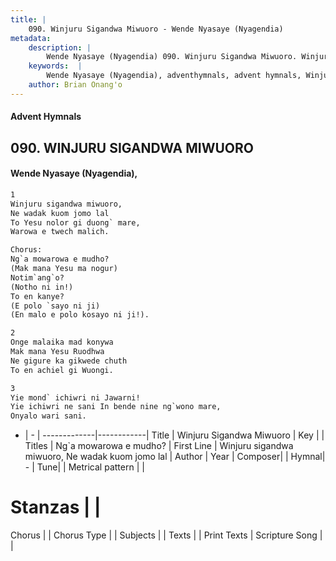 ```yaml
---
title: |
    090. Winjuru Sigandwa Miwuoro - Wende Nyasaye (Nyagendia)
metadata:
    description: |
        Wende Nyasaye (Nyagendia) 090. Winjuru Sigandwa Miwuoro. Winjuru sigandwa miwuoro, Ne wadak kuom jomo lal To Yesu nolor gi duong` mare, Warowa e twech malich.  Chorus: Ng`a mowarowa e mudho? (Mak mana Yesu ma nogur) Notim`ang`o? (Notho ni in!) To en kanye? (E polo `sayo ni ji) (En malo e polo kosayo ni ji!).  
    keywords:  |
        Wende Nyasaye (Nyagendia), adventhymnals, advent hymnals, Winjuru Sigandwa Miwuoro, Winjuru sigandwa miwuoro, Ne wadak kuom jomo lal. Ng`a mowarowa e mudho?
    author: Brian Onang'o
---
```


#### Advent Hymnals
## 090. WINJURU SIGANDWA MIWUORO
####  Wende Nyasaye (Nyagendia),

```txt
1
Winjuru sigandwa miwuoro,
Ne wadak kuom jomo lal
To Yesu nolor gi duong` mare,
Warowa e twech malich.

Chorus:
Ng`a mowarowa e mudho?
(Mak mana Yesu ma nogur)
Notim`ang`o?
(Notho ni in!)
To en kanye?
(E polo `sayo ni ji)
(En malo e polo kosayo ni ji!).

2
Onge malaika mad konywa
Mak mana Yesu Ruodhwa
Ne gigure ka gikwede chuth
To en achiel gi Wuongi.

3
Yie mond` ichiwri ni Jawarni!
Yie ichiwri ne sani In bende nine ng`wono mare,
Onyalo wari sani.

```

- |   -  |
-------------|------------|
Title | Winjuru Sigandwa Miwuoro |
Key |  |
Titles | Ng`a mowarowa e mudho? |
First Line | Winjuru sigandwa miwuoro, Ne wadak kuom jomo lal |
Author | 
Year | 
Composer| |
Hymnal|  - |
Tune|  |
Metrical pattern | |
# Stanzas |  |
Chorus |  |
Chorus Type |  |
Subjects | |
Texts |  |
Print Texts | 
Scripture Song |  |
    
